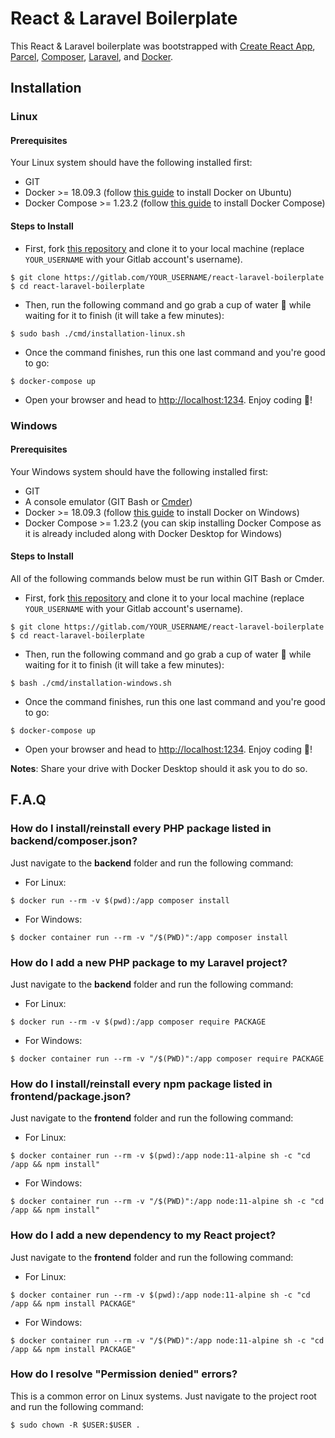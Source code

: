 # React & Laravel Boilerplate

This React & Laravel boilerplate was bootstrapped with [Create React App](https://github.com/facebook/create-react-app), [Parcel](https://parceljs.org/), [Composer](https://getcomposer.org/), [Laravel](https://laravel.com/), and [Docker](https://docker.com).

## Installation

### Linux

#### Prerequisites

Your Linux system should have the following installed first:

- GIT
- Docker >= 18.09.3 (follow [this guide](https://docs.docker.com/install/linux/docker-ce/ubuntu/) to install Docker on Ubuntu)
- Docker Compose >= 1.23.2 (follow [this guide](https://docs.docker.com/compose/install/) to install Docker Compose)

#### Steps to Install

- First, fork [this repository](https://gitlab.com/h3ba/react-laravel-boilerplate) and clone it to your local machine (replace `YOUR_USERNAME` with your Gitlab account's username).

```shell
$ git clone https://gitlab.com/YOUR_USERNAME/react-laravel-boilerplate
$ cd react-laravel-boilerplate
```

- Then, run the following command and go grab a cup of water 🥤 while waiting for it to finish (it will take a few minutes):

```shell
$ sudo bash ./cmd/installation-linux.sh
```

- Once the command finishes, run this one last command and you're good to go:

```shell
$ docker-compose up
```

- Open your browser and head to [http://localhost:1234](http://localhost:1234). Enjoy coding 🎉!

### Windows

#### Prerequisites

Your Windows system should have the following installed first:

- GIT
- A console emulator (GIT Bash or [Cmder](https://github.com/cmderdev/cmder))
- Docker >= 18.09.3 (follow [this guide](https://docs.docker.com/docker-for-windows/install/) to install Docker on Windows)
- Docker Compose >= 1.23.2 (you can skip installing Docker Compose as it is already included along with Docker Desktop for Windows)

#### Steps to Install

All of the following commands below must be run within GIT Bash or Cmder.

- First, fork [this repository](https://gitlab.com/h3ba/react-laravel-boilerplate) and clone it to your local machine (replace `YOUR_USERNAME` with your Gitlab account's username).

```shell
$ git clone https://gitlab.com/YOUR_USERNAME/react-laravel-boilerplate
$ cd react-laravel-boilerplate
```

- Then, run the following command and go grab a cup of water 🥤 while waiting for it to finish (it will take a few minutes):

```shell
$ bash ./cmd/installation-windows.sh
```

- Once the command finishes, run this one last command and you're good to go:

```shell
$ docker-compose up
```

- Open your browser and head to [http://localhost:1234](http://localhost:1234). Enjoy coding 🎉!

**Notes**: Share your drive with Docker Desktop should it ask you to do so.

## F.A.Q

### How do I install/reinstall every PHP package listed in **backend/composer.json**?

Just navigate to the **backend** folder and run the following command:

- For Linux:

```shell
$ docker run --rm -v $(pwd):/app composer install
```

- For Windows:

```shell
$ docker container run --rm -v "/$(PWD)":/app composer install
```

### How do I add a new PHP package to my Laravel project?

Just navigate to the **backend** folder and run the following command:

- For Linux:

```shell
$ docker run --rm -v $(pwd):/app composer require PACKAGE
```

- For Windows:

```shell
$ docker container run --rm -v "/$(PWD)":/app composer require PACKAGE
```

### How do I install/reinstall every npm package listed in **frontend/package.json**?

Just navigate to the **frontend** folder and run the following command:

- For Linux:

```shell
$ docker container run --rm -v $(pwd):/app node:11-alpine sh -c "cd /app && npm install"
```

- For Windows:

```shell
$ docker container run --rm -v "/$(PWD)":/app node:11-alpine sh -c "cd /app && npm install"
```

### How do I add a new dependency to my React project?

Just navigate to the **frontend** folder and run the following command:

- For Linux:

```shell
$ docker container run --rm -v $(pwd):/app node:11-alpine sh -c "cd /app && npm install PACKAGE"
```

- For Windows:

```shell
$ docker container run --rm -v "/$(PWD)":/app node:11-alpine sh -c "cd /app && npm install PACKAGE"
```

### How do I resolve "Permission denied" errors?

This is a common error on Linux systems. Just navigate to the project root and run the following command:

```shell
$ sudo chown -R $USER:$USER .
```
